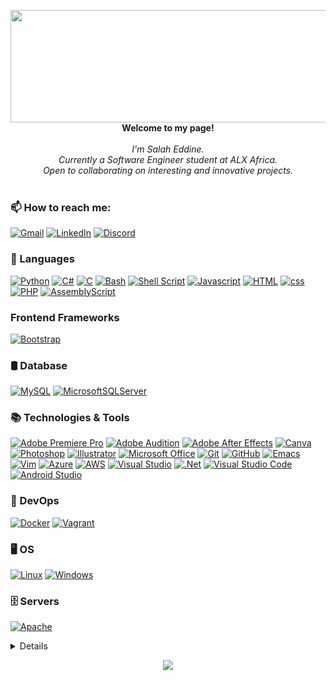 <p align="center">
    <img src="https://media1.tenor.com/m/kxZgL7zPf0EAAAAC/hello-world-seytonic.gif" height="180" width="1340"><br />
    <b>Welcome to my page!</b><br><br>
    <i>
        I'm Salah Eddine.<br>
        Currently a Software Engineer student at ALX Africa.<br>
        Open to collaborating on interesting and innovative projects.<br>
    </i><br>
    
</p>

### 📫 **How to reach me**: 

[![Gmail](https://img.shields.io/badge/Gmail-D14836?style=for-the-badge&logo=gmail&logoColor=white)](mailto:salaheddine.aitsiahmad@gmail.com)
[![LinkedIn](https://img.shields.io/badge/linkedin-%230077B5.svg?style=for-the-badge&logo=linkedin&logoColor=white)](https://www.linkedin.com/in/salah-eddine-ait-si-ahmad/)
[![Discord](https://img.shields.io/badge/Discord-%235865F2.svg?style=for-the-badge&logo=discord&logoColor=white)](https://discordapp.com/users/1149717993396375605)

### 📑 Languages

[![Python](https://img.shields.io/badge/python-3670A0?style=for-the-badge&logo=python&logoColor=ffdd54)](https://github.com/Git-SalahEdd)
[![C#](https://img.shields.io/badge/csharp-black?style=for-the-badge&logo=csharp)](https://github.com/Git-SalahEdd)
[![C](https://img.shields.io/badge/c-black?style=for-the-badge&logo=c)](https://github.com/Git-SalahEdd)
[![Bash](https://img.shields.io/badge/bash-black?style=for-the-badge&logo=gnu-bash&logoColor=white)](https://github.com/Git-SalahEdd)
[![Shell Script](https://img.shields.io/badge/shell_script-%23121011.svg?style=for-the-badge&logo=gnu-bash&logoColor=white)](https://github.com/Git-SalahEdd)
[![Javascript](https://img.shields.io/badge/javascript-black?style=for-the-badge&logo=javascript)](https://github.com/Git-SalahEdd)
[![HTML](https://img.shields.io/badge/HTML-black?style=for-the-badge&logo=HTML5)](https://github.com/Git-SalahEdd)
[![css](https://img.shields.io/badge/css-black?style=for-the-badge&logo=CSS3)](https://github.com/Git-SalahEdd)
[![PHP](https://img.shields.io/badge/php-%23777BB4.svg?style=for-the-badge&logo=php&logoColor=white)](https://github.com/Git-SalahEdd)
[![AssemblyScript](https://img.shields.io/badge/assembly%20script-%23000000.svg?style=for-the-badge&logo=assemblyscript&logoColor=white)](https://github.com/Git-SalahEdd)
### Frontend Frameworks
[![Bootstrap](https://img.shields.io/badge/bootstrap-black?style=for-the-badge&logo=bootstrap)](https://github.com/Git-SalahEdd)

### 🛢️ Database

[![MySQL](https://img.shields.io/badge/mysql-black?style=for-the-badge&logo=mysql)](https://github.com/Git-SalahEdd)
[![MicrosoftSQLServer](https://img.shields.io/badge/Microsoft%20SQL%20Server-CC2927?style=for-the-badge&logo=microsoft%20sql%20server&logoColor=white)](https://github.com/Git-SalahEdd)

### 📚 Technologies & Tools

[![Adobe Premiere Pro](https://img.shields.io/badge/Adobe%20Premiere%20Pro-9999FF.svg?style=for-the-badge&logo=Adobe%20Premiere%20Pro&logoColor=white)](https://github.com/Git-SalahEdd)
[![Adobe Audition](https://img.shields.io/badge/Adobe%20Audition-9999FF.svg?style=for-the-badge&logo=Adobe%20Audition&logoColor=white)](https://github.com/Git-SalahEdd)
[![Adobe After Effects](https://img.shields.io/badge/Adobe%20After%20Effects-9999FF.svg?style=for-the-badge&logo=Adobe%20After%20Effects&logoColor=white)](https://github.com/Git-SalahEdd)
[![Canva](https://img.shields.io/badge/Canva-%2300C4CC.svg?style=for-the-badge&logo=Canva&logoColor=white)](https://github.com/Git-SalahEdd)
[![Photoshop](https://img.shields.io/badge/phtoshop-black?style=for-the-badge&logo=adobe-photoshop)](https://github.com/Git-SalahEdd)
[![Illustrator](https://img.shields.io/badge/illustrator-black?style=for-the-badge&logo=adobe-illustrator)](https://github.com/Git-SalahEdd)
[![Microsoft Office](https://img.shields.io/badge/Microsoft_Office-D83B01?style=for-the-badge&logo=microsoft-office&logoColor=white)](https://github.com/Git-SalahEdd)
[![Git](https://img.shields.io/badge/git-black?style=for-the-badge&logo=git)](https://github.com/Git-SalahEdd)
[![GitHub](https://img.shields.io/badge/github-%23121011.svg?style=for-the-badge&logo=github&logoColor=white)](https://github.com/Git-SalahEdd)
[![Emacs](https://img.shields.io/badge/emacs-black?style=for-the-badge&logo=spacemacs)](https://github.com/Git-SalahEdd)
[![Vim](https://img.shields.io/badge/VIM-%2311AB00.svg?style=for-the-badge&logo=vim&logoColor=white)](https://github.com/Git-SalahEdd)
[![Azure](https://img.shields.io/badge/azure-%230072C6.svg?style=for-the-badge&logo=microsoftazure&logoColor=white)](https://github.com/Git-SalahEdd)
[![AWS](https://img.shields.io/badge/AWS-%23FF9900.svg?style=for-the-badge&logo=amazon-aws&logoColor=white)](https://github.com/Git-SalahEdd)
[![Visual Studio](https://img.shields.io/badge/Visual%20Studio-5C2D91.svg?style=for-the-badge&logo=visual-studio&logoColor=white)](https://github.com/Git-SalahEdd)
[![.Net](https://img.shields.io/badge/.NET-5C2D91?style=for-the-badge&logo=.net&logoColor=white)](https://github.com/Git-SalahEdd)
[![Visual Studio Code](https://img.shields.io/badge/Visual%20Studio%20Code-0078d7.svg?style=for-the-badge&logo=visual-studio-code&logoColor=white)](https://github.com/Git-SalahEdd)
[![Android Studio](https://img.shields.io/badge/Android%20Studio-3DDC84.svg?style=for-the-badge&logo=android-studio&logoColor=white)](https://github.com/Git-SalahEdd)

### 👷 DevOps

[![Docker](https://img.shields.io/badge/docker-black?style=for-the-badge&logo=docker)](https://hub.docker.com/u/salaheddine463)
[![Vagrant](https://img.shields.io/badge/vagrant-%231563FF.svg?style=for-the-badge&logo=vagrant&logoColor=white)](https://github.com/Git-SalahEdd)


### 🖥️ OS

[![Linux](https://img.shields.io/badge/Linux-FCC624?style=for-the-badge&logo=linux&logoColor=black)](https://github.com/Git-SalahEdd)
[![Windows](https://img.shields.io/badge/Windows-black?style=for-the-badge&logo=Windows)](https://github.com/Git-SalahEdd)

### 🗄️ Servers

[![Apache](https://img.shields.io/badge/apache-%23D42029.svg?style=for-the-badge&logo=apache&logoColor=white)](https://github.com/Git-SalahEdd)

<details>
<p align="center">
  <a href="https://github.com/Git-SalahEdd">
    <img src="http://github-profile-summary-cards.vercel.app/api/cards/profile-details?username=Git-SalahEdd&theme=transparent" />
  </a>
  <a href="https://github.com/Git-SalahEdd">
    <img src="https://github-readme-streak-stats.herokuapp.com/?user=Git-SalahEdd&hide_border=true&card_width=338&theme=transparent" />
  </a>
  <a href="https://github.com/Git-SalahEdd">
    <img src="http://github-profile-summary-cards.vercel.app/api/cards/stats?username=Git-SalahEdd&theme=transparent" />
  </a>

<a href="https://github.com/Git-SalahEdd">
    <img src="https://github-readme-stats.vercel.app/api/top-langs/?username=Git-SalahEdd&langs_count=7&theme=transparent" />
  </a>
</p>
</details>


<p align="center">
  <a href="https://github.com/Git-SalahEdd">
    <img src="https://komarev.com/ghpvc/?username=Git-SalahEdd&color=blue&style=flat)" />
  </a>
</p>
